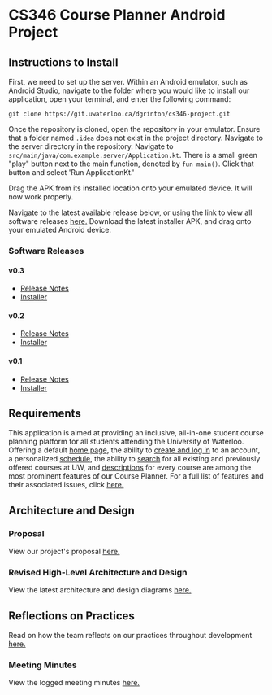 # CS346 Course Planner Android Project
## Instructions to Install
First, we need to set up the server. Within an Android emulator, such as Android Studio, navigate to the folder where you would like to install our application, open your terminal, and enter the following command:

`git clone https://git.uwaterloo.ca/dgrinton/cs346-project.git`

Once the repository is cloned, open the repository in your emulator. Ensure that a folder named `.idea` does not exist in the project directory. Navigate to the server directory in the repository. Navigate to `src/main/java/com.example.server/Application.kt`. There is a small green "play" button next to the main function, denoted by `fun main()`. Click that button and select 'Run ApplicationKt.'

Drag the APK from its installed location onto your emulated device. It will now work properly.

Navigate to the latest available release below, or using the link to view all software releases [here.](https://git.uwaterloo.ca/dgrinton/cs346-project/-/tree/main/release) Download the latest installer APK, and drag onto your emulated Android device.
### Software Releases
#### v0.3
- [Release Notes](https://git.uwaterloo.ca/dgrinton/cs346-project/-/blob/main/release/v0.3-release-notes.md)
- [Installer](https://git.uwaterloo.ca/dgrinton/cs346-project/-/blob/main/release/v0.3-installer.apk)
#### v0.2
- [Release Notes](https://git.uwaterloo.ca/dgrinton/cs346-project/-/blob/main/release/v0.2-release-notes.md)
- [Installer](https://git.uwaterloo.ca/dgrinton/cs346-project/-/blob/main/release/v0.2-installer.apk)
#### v0.1
- [Release Notes](https://git.uwaterloo.ca/dgrinton/cs346-project/-/blob/main/release/v0.1-release-notes.md)
- [Installer](https://git.uwaterloo.ca/dgrinton/cs346-project/-/blob/main/release/v0.1-installer.apk)
## Requirements
This application is aimed at providing an inclusive, all-in-one student course planning platform for all students attending the University of Waterloo. Offering a default [home page](https://git.uwaterloo.ca/dgrinton/cs346-project/-/issues/11?work_item_iid=12), the ability to [create and log in](https://git.uwaterloo.ca/dgrinton/cs346-project/-/issues/11?work_item_iid=17) to an account, a personalized [schedule](https://git.uwaterloo.ca/dgrinton/cs346-project/-/issues/11?work_item_iid=14), the ability to [search](https://git.uwaterloo.ca/dgrinton/cs346-project/-/issues/11?work_item_iid=12) for all existing and previously offered courses at UW, and [descriptions](https://git.uwaterloo.ca/dgrinton/cs346-project/-/issues/18) for every course are among the most prominent features of our Course Planner. For a full list of features and their associated issues, click [here.](https://git.uwaterloo.ca/dgrinton/cs346-project/-/blob/main/requirements/features.md)
## Architecture and Design
### Proposal
View our project's proposal [here.](https://git.uwaterloo.ca/dgrinton/cs346-project/-/wikis/Project-Proposal)
### Revised High-Level Architecture and Design
View the latest architecture and design diagrams [here.](https://git.uwaterloo.ca/dgrinton/cs346-project/-/wikis/Project-Final-Architecture-and-Design)
## Reflections on Practices
Read on how the team reflects on our practices throughout development [here.]()
### Meeting Minutes
View the logged meeting minutes [here.](https://git.uwaterloo.ca/dgrinton/cs346-project/-/wikis/Meeting-Minutes)
